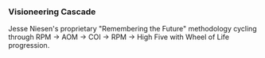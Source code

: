 ### **Visioneering Cascade**

Jesse Niesen's proprietary "Remembering the Future" methodology cycling through RPM → AOM → COI → RPM → High Five with Wheel of Life progression.
